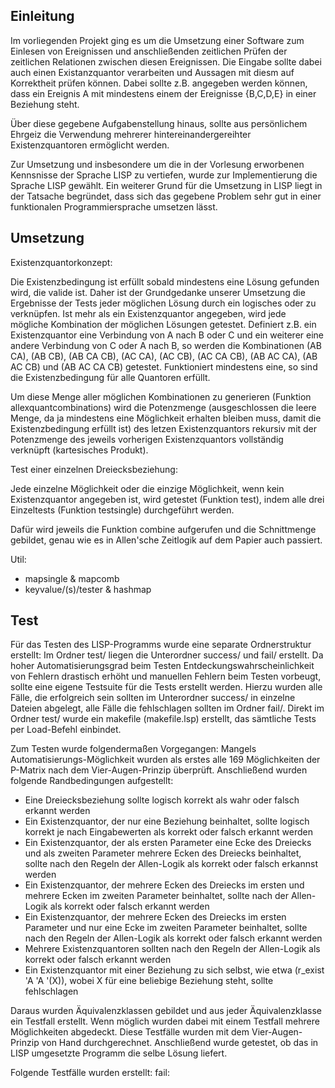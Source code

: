 Einleitung
----------
Im vorliegenden Projekt ging es um die Umsetzung einer Software zum Einlesen von Ereignissen und anschließenden zeitlichen Prüfen der zeitlichen Relationen zwischen diesen Ereignissen. Die Eingabe sollte dabei auch einen Existanzquantor verarbeiten und Aussagen mit diesm auf Korrektheit prüfen können. Dabei sollte z.B. angegeben werden können, dass ein Ereignis A mit mindestens einem der Ereignisse {B,C,D,E} in einer Beziehung steht.

Über diese gegebene Aufgabenstellung hinaus, sollte aus persönlichem Ehrgeiz die Verwendung mehrerer hintereinandergereihter Existenzquantoren ermöglicht werden.

Zur Umsetzung und insbesondere um die in der Vorlesung erworbenen Kennsnisse der Sprache LISP zu vertiefen, wurde zur Implementierung die Sprache LISP gewählt. Ein weiterer Grund für die Umsetzung in LISP liegt in der Tatsache begründet, dass sich das gegebene Problem sehr gut in einer funktionalen Programmiersprache umsetzen lässt.


Umsetzung
---------

Existenzquantorkonzept:

Die Existenzbedingung ist erfüllt sobald mindestens eine Lösung gefunden wird, die valide ist.
Daher ist der Grundgedanke unserer Umsetzung die Ergebnisse der Tests jeder möglichen Lösung durch ein logisches oder zu verknüpfen.
Ist mehr als ein Existenzquantor angegeben, wird jede mögliche Kombination der möglichen Lösungen getestet.
Definiert z.B. ein Existenzquantor eine Verbindung von A nach B oder C und ein weiterer eine andere Verbindung von C oder A nach B, so werden die Kombinationen (AB CA), (AB CB), (AB CA CB), (AC CA), (AC CB), (AC CA CB), (AB AC CA), (AB AC CB) und (AB AC CA CB) getestet. Funktioniert mindestens eine, so sind die Existenzbedingung für alle Quantoren erfüllt.

Um diese Menge aller möglichen Kombinationen zu generieren (Funktion allexquantcombinations) wird die Potenzmenge (ausgeschlossen die leere Menge, da ja mindestens eine Möglichkeit erhalten bleiben muss, damit die Existenzbedingung erfüllt ist) des letzen Existenzquantors rekursiv mit der Potenzmenge des jeweils vorherigen Existenzquantors vollständig verknüpft (kartesisches Produkt).

Test einer einzelnen Dreiecksbeziehung:

Jede einzelne Möglichkeit oder die einzige Möglichkeit, wenn kein Existenzquantor angegeben ist, wird getestet (Funktion test), indem alle drei Einzeltests (Funktion testsingle) durchgeführt werden.

Dafür wird jeweils die Funktion combine aufgerufen und die Schnittmenge gebildet, genau wie es in Allen'sche Zeitlogik auf dem Papier auch passiert. 

Util:

- mapsingle & mapcomb
- keyvalue/(s)/tester & hashmap


Test
----
Für das Testen des LISP-Programms wurde eine separate Ordnerstruktur erstellt: Im Ordner test/ liegen die Unterordner success/ und fail/ erstellt. Da hoher Automatisierungsgrad beim Testen Entdeckungswahrscheinlichkeit von Fehlern drastisch erhöht und manuellen Fehlern beim Testen vorbeugt, sollte eine eigene Testsuite für die Tests erstellt werden. Hierzu wurden alle Fälle, die erfolgreich sein sollten im Unterordner success/ in einzelne Dateien abgelegt, alle Fälle die fehlschlagen sollten im Ordner fail/. Direkt im Ordner test/ wurde ein makefile (makefile.lsp) erstellt, das sämtliche Tests per Load-Befehl einbindet. 

Zum Testen wurde folgendermaßen Vorgegangen:
Mangels Automatisierungs-Möglichkeit wurden als erstes alle 169 Möglichkeiten der P-Matrix nach dem Vier-Augen-Prinzip überprüft. Anschließend wurden folgende Randbedingungen aufgestellt:
- Eine  Dreiecksbeziehung sollte logisch korrekt als wahr oder falsch erkannt werden
- Ein Existenzquantor, der nur eine Beziehung beinhaltet, sollte logisch korrekt je nach Eingabewerten als korrekt oder falsch erkannt werden
- Ein Existenzquantor, der als ersten Parameter eine Ecke des Dreiecks und als zweiten Parameter mehrere Ecken des Dreiecks beinhaltet, sollte nach den Regeln der Allen-Logik als korrekt oder falsch erkannst werden
- Ein Existenzquantor, der mehrere Ecken des Dreiecks im ersten und mehrere Ecken im zweiten Parameter beinhaltet, sollte nach der Allen-Logik als korrekt oder falsch erkannt werden
- Ein Existenzquantor, der mehrere Ecken des Dreiecks im ersten Parameter und nur eine Ecke im zweiten Parameter beinhaltet, sollte nach den Regeln der Allen-Logik als korrekt oder falsch erkannt werden
- Mehrere Existenzquantoren sollten nach den Regeln der Allen-Logik als korrekt oder falsch erkannt werden
- Ein Existenzquantor mit einer Beziehung zu sich selbst, wie etwa (r_exist 'A 'A '(X)), wobei X für eine beliebige Beziehung steht, sollte fehlschlagen

Daraus wurden Äquivalenzklassen gebildet und aus jeder Äquivalenzklasse ein Testfall erstellt. Wenn möglich wurden dabei mit einem Testfall mehrere Möglichkeiten abgedeckt. Diese Testfälle wurden mit dem Vier-Augen-Prinzip von Hand durchgerechnet. Anschließend wurde getestet, ob das in LISP umgesetzte Programm die selbe Lösung liefert. 

Folgende Testfälle wurden erstellt:
fail:

